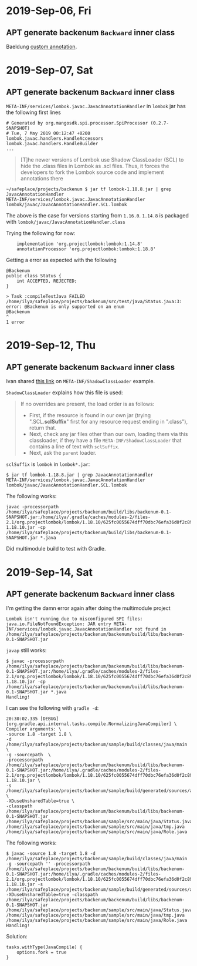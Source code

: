 # 2019-Sep-06, Fri

## APT generate backenum `Backward` inner class

Baeldung
[custom annotation](https://www.baeldung.com/lombok-custom-annotation).


# 2019-Sep-07, Sat

## APT generate backenum `Backward` inner class

`META-INF/services/lombok.javac.JavacAnnotationHandler`
in `lombok` jar has the following first lines

```
# Generated by org.mangosdk.spi.processor.SpiProcessor (0.2.7-SNAPSHOT)
# Tue, 7 May 2019 00:12:47 +0200
lombok.javac.handlers.HandleAccessors
lombok.javac.handlers.HandleBuilder
...
```

> [T]he newer versions of Lombok use Shadow ClassLoader (SCL) to hide the .class files in Lombok as .scl files. Thus, it forces the developers to fork the Lombok source code and implement annotations there


```
~/safeplace/projects/backenum $ jar tf lombok-1.18.8.jar | grep JavacAnnotationHandler
META-INF/services/lombok.javac.JavacAnnotationHandler
lombok/javac/JavacAnnotationHandler.SCL.lombok
```

The above is the case for versions starting from `1.16.0`.
`1.14.8` is packaged with `lombok/javac/JavacAnnotationHandler.class`

Trying the following for now:

```
    implementation 'org.projectlombok:lombok:1.14.8'
    annotationProcessor 'org.projectlombok:lombok:1.18.8'
```

Getting a error as expected with the following

```
@Backenum
public class Status {
    int ACCEPTED, REJECTED;
}
```

```
> Task :compileTestJava FAILED
/home/ilya/safeplace/projects/backenum/src/test/java/Status.java:3: error: @Backenum is only supported on an enum
@Backenum
^
1 error
```

# 2019-Sep-12, Thu

## APT generate backenum `Backward` inner class

Ivan shared [this link](https://github.com/sympower/symbok/blob/master/src/main/resources/META-INF/ShadowClassLoader)
on `META-INF/ShadowClassLoader` example.

`ShadowClassLoader` explains how this file is used:

> 
> If no overrides are present, the load order is as follows:
> 
> - First, if the resource is found in our own jar
>   (trying ".SCL.__sclSuffix__" first for any resource request
>   ending in ".class"), return that.
> - Next, check any jar files other than our own, loading them via this classloader,
>   if they have a file `META-INF/ShadowClassLoader` that contains
>   a line of text with `sclSuffix`.
> - Next, ask the `parent` loader.

`sclSuffix` is `lombok` in `lombok*.jar`:

```
$ jar tf lombok-1.18.8.jar | grep JavacAnnotationHandler
META-INF/services/lombok.javac.JavacAnnotationHandler
lombok/javac/JavacAnnotationHandler.SCL.lombok
```

The following works:

    javac -processorpath /home/ilya/safeplace/projects/backenum/build/libs/backenum-0.1-SNAPSHOT.jar:/home/ilya/.gradle/caches/modules-2/files-2.1/org.projectlombok/lombok/1.18.10/625fc0055674dff70dbc76efa36d0f2c89b04a24/lombok-1.18.10.jar -cp /home/ilya/safeplace/projects/backenum/build/libs/backenum-0.1-SNAPSHOT.jar *.java

Did multimodule build to test with Gradle.

# 2019-Sep-14, Sat

## APT generate backenum `Backward` inner class

I'm getting the damn error again after doing the multimodule project

    Lombok isn't running due to misconfigured SPI files: java.io.FileNotFoundException: JAR entry META-INF/services/lombok.javac.JavacAnnotationHandler not found in /home/ilya/safeplace/projects/backenum/backenum/build/libs/backenum-0.1-SNAPSHOT.jar

`javap` still works:

```
$ javac -processorpath /home/ilya/safeplace/projects/backenum/backenum/build/libs/backenum-0.1-SNAPSHOT.jar:/home/ilya/.gradle/caches/modules-2/files-2.1/org.projectlombok/lombok/1.18.10/625fc0055674dff70dbc76efa36d0f2c89b04a24/lombok-1.18.10.jar -cp /home/ilya/safeplace/projects/backenum/backenum/build/libs/backenum-0.1-SNAPSHOT.jar *.java
Handling!
```

I can see the following with `gradle -d`:

```
20:30:02.335 [DEBUG] [org.gradle.api.internal.tasks.compile.NormalizingJavaCompiler] \
Compiler arguments: \
-source 1.8 -target 1.8 \
-d /home/ilya/safeplace/projects/backenum/sample/build/classes/java/main \
-g -sourcepath  \
-processorpath /home/ilya/safeplace/projects/backenum/backenum/build/libs/backenum-0.1-SNAPSHOT.jar:/home/ilya/.gradle/caches/modules-2/files-2.1/org.projectlombok/lombok/1.18.10/625fc0055674dff70dbc76efa36d0f2c89b04a24/lombok-1.18.10.jar \
-s /home/ilya/safeplace/projects/backenum/sample/build/generated/sources/annotationProcessor/java/main \
-XDuseUnsharedTable=true \
-classpath /home/ilya/safeplace/projects/backenum/backenum/build/libs/backenum-0.1-SNAPSHOT.jar /home/ilya/safeplace/projects/backenum/sample/src/main/java/Status.java /home/ilya/safeplace/projects/backenum/sample/src/main/java/tmp.java /home/ilya/safeplace/projects/backenum/sample/src/main/java/Role.java
```

The following works:

```
$ javac -source 1.8 -target 1.8 -d /home/ilya/safeplace/projects/backenum/sample/build/classes/java/main -g -sourcepath '' -processorpath /home/ilya/safeplace/projects/backenum/backenum/build/libs/backenum-0.1-SNAPSHOT.jar:/home/ilya/.gradle/caches/modules-2/files-2.1/org.projectlombok/lombok/1.18.10/625fc0055674dff70dbc76efa36d0f2c89b04a24/lombok-1.18.10.jar -s /home/ilya/safeplace/projects/backenum/sample/build/generated/sources/annotationProcessor/java/main -XDuseUnsharedTable=true -classpath /home/ilya/safeplace/projects/backenum/backenum/build/libs/backenum-0.1-SNAPSHOT.jar /home/ilya/safeplace/projects/backenum/sample/src/main/java/Status.java /home/ilya/safeplace/projects/backenum/sample/src/main/java/tmp.java /home/ilya/safeplace/projects/backenum/sample/src/main/java/Role.java
Handling!
```

Solution:

```
tasks.withType(JavaCompile) {
    options.fork = true
}
```
